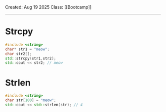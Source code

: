 Created: Aug 19 2025
Class: [[Bootcamp]] 
- - -
# Strcpy
```cpp
#include <string>
char* str1 = "meow";
char str2[];
std::strcpy(str1,str2);
std::cout << str2; // meow 
```
# Strlen
```cpp
#include <string>
char str[100] = "meow";
std::cout << std::strlen(str); // 4
```